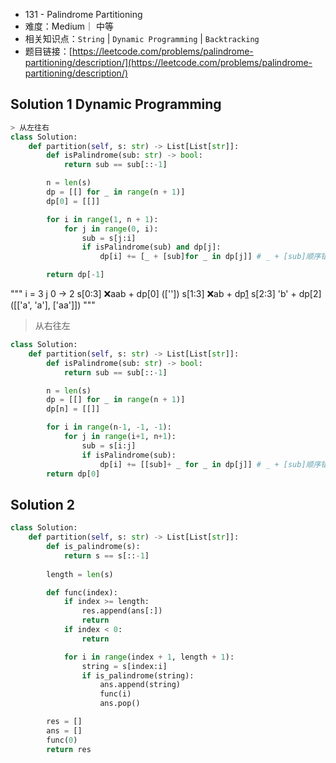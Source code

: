 * 131 -  Palindrome Partitioning
* 难度：Medium｜ 中等
* 相关知识点：`String` | `Dynamic Programming` | `Backtracking`
* 题目链接：[https://leetcode.com/problems/palindrome-partitioning/description/](https://leetcode.com/problems/palindrome-partitioning/description/)


## Solution 1 Dynamic Programming

```python
> 从左往右
class Solution:
    def partition(self, s: str) -> List[List[str]]:
        def isPalindrome(sub: str) -> bool:
            return sub == sub[::-1]

        n = len(s)
        dp = [[] for _ in range(n + 1)]
        dp[0] = [[]]

        for i in range(1, n + 1):
            for j in range(0, i):
                sub = s[j:i]
                if isPalindrome(sub) and dp[j]:
                    dp[i] += [_ + [sub]for _ in dp[j]] # _ + [sub]顺序错了也通不过

        return dp[-1]

```
"""
i = 3
j 0 -> 2
s[0:3] ❌aab + dp[0] (['']) 
s[1:3] ❌ab + dp[1](['a'])
s[2:3] 'b' + dp[2]([['a', 'a'], ['aa']])
"""
> 从右往左
```python
class Solution:
    def partition(self, s: str) -> List[List[str]]:
        def isPalindrome(sub: str) -> bool:
            return sub == sub[::-1]

        n = len(s)
        dp = [[] for _ in range(n + 1)]
        dp[n] = [[]]

        for i in range(n-1, -1, -1):
            for j in range(i+1, n+1):
                sub = s[i:j]
                if isPalindrome(sub):
                    dp[i] += [[sub]+ _ for _ in dp[j]] # _ + [sub]顺序错了也通不过
        return dp[0]

```

## Solution 2

```python
class Solution:
    def partition(self, s: str) -> List[List[str]]:
        def is_palindrome(s):
            return s == s[::-1]
        
        length = len(s)

        def func(index):
            if index >= length:
                res.append(ans[:])
                return
            if index < 0:
                return

            for i in range(index + 1, length + 1):
                string = s[index:i]
                if is_palindrome(string):
                    ans.append(string)
                    func(i) 
                    ans.pop()

        res = []
        ans = []
        func(0)
        return res
```
